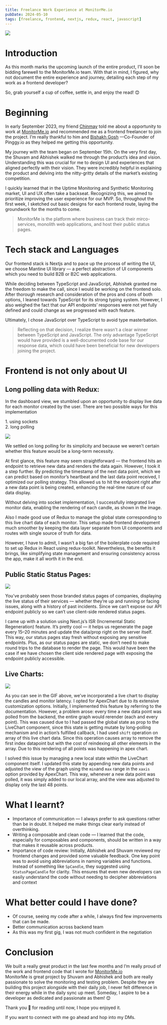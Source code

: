```yaml
---
title: Freelance Work Experience at MonitorMe.io
pubDate: 2024-05-10
tags: [freelance, frontend, nextjs, redux, react, javascript]
---
```


![](https://miro.medium.com/v2/resize:fit:700/1*e2PW-GoDgZcpgCB7H8bQ7g.png)


Introduction
============

As this month marks the upcoming launch of the entire product, I’ll soon be bidding farewell to the MonitorMe.io team. With that in mind, I figured, why not document the entire experience and journey, detailing each step of my work as a frontend developer?

So, grab yourself a cup of coffee, settle in, and enjoy the read! 😊

Beginning
=========

In early September 2023, my friend [Chinmay](https://www.linkedin.com/in/chinmay-r-joshi/) told me about a opportunity to work at [MonitorMe.io](https://monitorme.io) and recommended me as a frontend freelancer to join the project. I’m really thankful to him and [Bishakh Gosh](https://www.linkedin.com/in/ghoshbishakh/) —Co-Founder of Pinggy.io as they helped me getting this opportunity.

My journey with the team began on September 15th. On the very first day, the Shuvam and Abhishek walked me through the product’s idea and vision. Understanding this was crucial for me to design UI and experiences that aligned perfectly with their vision. They were incredibly helpful in explaining the product and delving into the nitty-gritty details of the market’s existing competition.

I quickly learned that in the Uptime Monitoring and Synthetic Monitoring market, UI and UX often take a backseat. Recognizing this, we aimed to prioritize improving the user experience for our MVP. So, throughout the first week, I sketched out basic designs for each frontend route, laying the groundwork for the months to come.

> MonitorMe is the platform where business can track their mirco-services, monolith web applications, and host their public status pages.

Tech stack and Languages
========================

Our frontend stack is Nextjs and to pace up the process of writing the UI, we choose Mantine UI library — a perfect abstraction of UI components which you need to build B2B or B2C web applications.

While deciding between TypeScript and JavaScript, Abhishek granted me the freedom to make the call, since I would be working on the frontend solo. After thorough research and consideration of the pros and cons of both options, I leaned towards TypeScript for its strong typing system. However, I also weighed the fact that our API endpoints’ responses were not yet fully defined and could change as we progressed with each feature.

Ultimately, I chose JavaScript over TypeScript to avoid type masterbation.

> Reflecting on that decision, I realize there wasn’t a clear winner between TypeScript and JavaScript. The only advantage TypeScript would have provided is a well-documented code base for our response data, which could have been beneficial for new developers joining the project.

Frontend is not only about UI
=============================

Long polling data with Redux:
-----------------------------

In the dashboard view, we stumbled upon an opportunity to display live data for each monitor created by the user. There are two possible ways for this implementation

1\. using sockets  
2\. long polling

![](https://miro.medium.com/v2/resize:fit:700/1*BXeVXR18NJ_YDpboV0r6GQ.png)

We settled on long polling for its simplicity and because we weren’t certain whether this feature would be a long-term necessity.

At first glance, this feature may seem straightforward — the frontend hits an endpoint to retrieve new data and renders the data again. However, I took it a step further. By predicting the timestamp of the next data point, which we can predict based on monitor’s heartbeat and the last data point received, I optimized our polling strategy. This allowed us to hit the endpoint right after a new data point is being created, enhancing the real-time nature of our data display.

Without delving into socket implementation, I successfully integrated live monitor data, enabling the rendering of each candle, as shown in the image.

Also I made good use of Redux to manage the global state corresponding to this live chart data of each monitor. This setup made frontend development much smoother by keeping the data layer separate from UI components and routes with single source of truth for data.

However, I have to admit, I wasn’t a big fan of the boilerplate code required to set up Redux in React using redux-toolkit. Nevertheless, the benefits it brings, like simplifying state management and ensuring consistency across the app, make it all worth it in the end.

Public Static Status Pages:
---------------------------

![](https://miro.medium.com/v2/resize:fit:700/1*j04t2_Es6FaQMcLCInKeWw.jpeg)

You’ve probably seen those branded status pages of companies, displaying the live status of their services — whether they’re up and running or facing issues, along with a history of past incidents. Since we can’t expose our API endpoint publicly so we can’t use client-side rendered status pages.

I came up with a solution using Next.js’s ISR (Incremental Static Regeneration) feature. It’s pretty cool — it helps us regenerate the page every 15–20 minutes and update the data/prop right on the server itself. This way, our status pages stay fresh without exposing any sensitive endpoints. Plus, as our status pages are static, we don’t need to make round trips to the database to render the page. This would have been the case if we have chosen the client side rendered page with exposing the endpoint publicly accessible.

Live Charts:
------------

![](https://miro.medium.com/v2/resize:fit:640/1*nxyO3PYNgvg_BDwE9jLD-g.gif)

As you can see in the GIF above, we’ve incorporated a live chart to display the candles and monitor latency. I opted for ApexChart due to its extensive customization options. Initially, I implemented this feature by referring to the documentation. However, a problem arose: every time a new data point was polled from the backend, the entire graph would rerender (each and every point). This was caused due to I had passed the global state as prop to the LiveChart component, since this state is getting mutate by long-polling mechanism and in action’s fulfilled callback, I had used `shift` operation on array of this live chart data. Since this operation causes array to remove the first index datapoint but with the cost of reindexing all other elements in the array. Due to this rendering of all points was happening in apex chart.

I solved this issue by managing a new local state within the LiveChart component itself. I updated this state by appending new data points and adjusted the view of the graph using the `min`and `max` range in the `xaxis` option provided by ApexChart. This way, whenever a new data point was polled, it was simply added to our local array, and the view was adjusted to display only the last 48 points.

What I learnt?
==============

*   Importance of communication — I always prefer to ask questions rather than be in doubt. It helped me make things clear early instead of overthinking.
*   Writing a composable and clean code — I learned that the code, especially for composables and components, should be written in a way that makes it reusable across products.
*   Importance of code review: Initially, Abhishek and Shuvam reviewed my frontend changes and provided some valuable feedback. One key point was to avoid using abbreviations in naming variables and functions. Instead of something like `SpCandle`, they suggested using `StatusPageCandle` for clarity. This ensures that even new developers can easily understand the code without needing to decipher abbreviations and context

What better could I have done?
==============================

*   Of course, seeing my code after a while, I always find few improvements that can be made.
*   Better communication across backend team
*   As this was my first gig, I was not much confident in the negotiation

Conclusion
==========

We built a really great product in the last few months and I’m really proud of the work and frontend code that I wrote for [MonitorMe.io](https://monitorme.io)  
MonitorMe is great project by Shuvam and Abhishek and both are really passionate to solve the monitoring and testing problem. Despite they are building this project alongside with their daily job, I never felt difference in their energy while in the daily sync up meet. Someday, I aspire to be a developer as dedicated and passionate as them! 😊

Thank you 🙏 for reading until now, I hope you enjoyed it.

If you want to connect with me go ahead and hop into my DMs.
